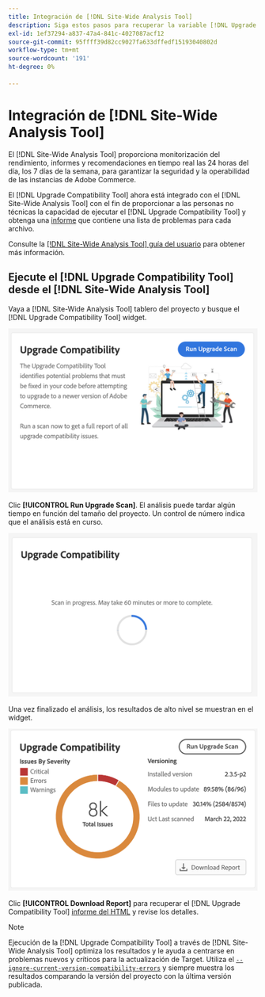```yaml
---
title: Integración de [!DNL Site-Wide Analysis Tool]
description: Siga estos pasos para recuperar la variable [!DNL Upgrade Compatibility Tool] informe desde el [!DNL Site-Wide Analysis Tool] en el proyecto de Adobe Commerce.
exl-id: 1ef37294-a837-47a4-841c-4027087acf12
source-git-commit: 95ffff39d82cc9027fa633dffedf15193040802d
workflow-type: tm+mt
source-wordcount: '191'
ht-degree: 0%

---
```


# Integración de [!DNL Site-Wide Analysis Tool]

El [!DNL Site-Wide Analysis Tool] proporciona monitorización del rendimiento, informes y recomendaciones en tiempo real las 24 horas del día, los 7 días de la semana, para garantizar la seguridad y la operabilidad de las instancias de Adobe Commerce.

El [!DNL Upgrade Compatibility Tool] ahora está integrado con el [!DNL Site-Wide Analysis Tool] con el fin de proporcionar a las personas no técnicas la capacidad de ejecutar el [!DNL Upgrade Compatibility Tool] y obtenga una [informe](../upgrade-compatibility-tool/reports.md) que contiene una lista de problemas para cada archivo.

Consulte la [[!DNL Site-Wide Analysis Tool] guía del usuario](https://docs.magento.com/user-guide/reports/site-wide-analysis-tool.html) para obtener más información.

## Ejecute el [!DNL Upgrade Compatibility Tool] desde el [!DNL Site-Wide Analysis Tool]

Vaya a [!DNL Site-Wide Analysis Tool] tablero del proyecto y busque el [!DNL Upgrade Compatibility Tool] widget.

![Widget SWAT UCT - Inicial](../../assets/upgrade-guide/uct-swat-initial.png)

Clic **[!UICONTROL Run Upgrade Scan]**. El análisis puede tardar algún tiempo en función del tamaño del proyecto. Un control de número indica que el análisis está en curso.

![Widget SWAT de UCT: en curso](../../assets/upgrade-guide/uct-swat-progress.png)

Una vez finalizado el análisis, los resultados de alto nivel se muestran en el widget.

![Widget SWAT de UCT - Resultados](../../assets/upgrade-guide/uct-swat-results.png)

Clic **[!UICONTROL Download Report]** para recuperar el [!DNL Upgrade Compatibility Tool] [informe del HTML](../upgrade-compatibility-tool/reports.md#html-report) y revise los detalles.


>[!NOTE]
>
> Ejecución de la [!DNL Upgrade Compatibility Tool] a través de [!DNL Site-Wide Analysis Tool] optimiza los resultados y le ayuda a centrarse en problemas nuevos y críticos para la actualización de Target. Utiliza el [`--ignore-current-version-compatibility-errors`](run.md#optimize-your-results) y siempre muestra los resultados comparando la versión del proyecto con la última versión publicada.
